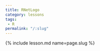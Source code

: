 ```yaml
---
title: RNetLogo
category: lessons
tags:
 - R
permalink: "/:slug"
---
```

{% include lesson.md name=page.slug %}
